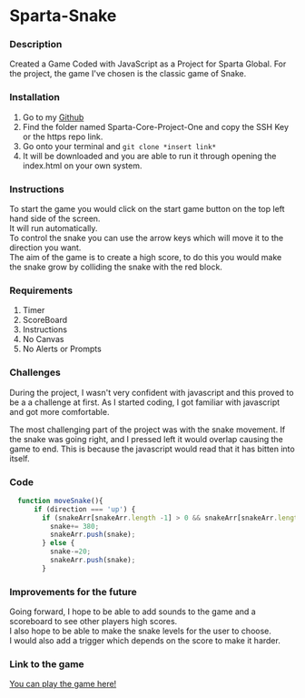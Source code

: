 # Sparta-Snake

### Description

Created a Game Coded with JavaScript as a Project for Sparta Global. For the project, the game I've chosen is the classic game of Snake.

### Installation
1. Go to my [Github](https://github.com/kenl94)
2. Find the folder named Sparta-Core-Project-One and copy the SSH Key or the https repo link.
3. Go onto your terminal and ```git clone *insert link*```
4. It will be downloaded and you are able to run it through opening the index.html on your own system.

### Instructions
To start the game you would click on the start game button on the top left hand side of the screen.  </br> It will run automatically.  
To control the snake you can use the arrow keys which will move it to the direction you want.
</br>
The aim of the game is to create a high score, to do this you would make the snake grow by colliding the snake with the red block.

### Requirements
1. Timer
2. ScoreBoard
3. Instructions
4. No Canvas
5. No Alerts or Prompts

### Challenges
During the  project, I wasn't very confident with javascript and this proved to be a a challenge at first.
As I started coding, I got familiar with javascript and got more comfortable.

The most challenging part of the project was with the snake movement. If the snake was going right, and I pressed left it would overlap causing the game to end.
This is because the javascript would read that it has bitten into itself.

### Code

```javascript
  function moveSnake(){
      if (direction === 'up') {
        if (snakeArr[snakeArr.length -1] > 0 && snakeArr[snakeArr.length -1] <= 20){
          snake+= 380;
          snakeArr.push(snake);
        } else {
          snake-=20;
          snakeArr.push(snake);
        }
```  

### Improvements for the future
Going forward, I hope to be able to add sounds to the game and a scoreboard to see other players high scores. </br>
I also hope to be able to make the snake levels for the user to choose. </br>
I would also add a trigger which depends on the score to make it harder. </br>

### Link to the game
[You can play the game here!](https://kenl94.github.io/Sparta-Core-Project-One/)